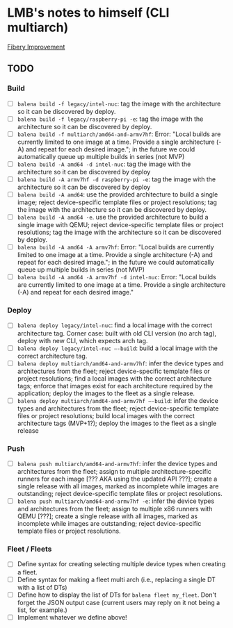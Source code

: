 # LMB's notes to himself (CLI multiarch)

[Fibery Improvement](https://balena.fibery.io/Organisation/Improvements/Update-the-CLI-to-support-multi-arch-releases-MVP-863)

## TODO

### Build

* [ ] `balena build -f legacy/intel-nuc`: tag the image with the architecture so
  it can be discovered by deploy.
* [ ] `balena build -f legacy/raspberry-pi -e`: tag the image with the
  architecture so it can be discovered by deploy.
* [ ] `balena build -f multiarch/amd64-and-armv7hf`: Error: "Local builds are
  currently limited to one image at a time. Provide a single architecture (-A)
  and repeat for each desired image."; in the future we could automatically
  queue up multiple builds in series (not MVP)
* [ ] `balena build -A amd64 -d intel-nuc`: tag the image with the architecture
  so it can be discovered by deploy
* [ ] `balena build -A armv7hf -d raspberry-pi -e`: tag the image with the
  architecture so it can be discovered by deploy
* [ ] `balena build -A amd64`: use the provided architecture to build a single
  image; reject device-specific template files or project resolutions; tag the
  image with the architecture so it can be discovered by deploy.
* [ ] `balena build -A amd64 -e`. use the provided architecture to build a
  single image with QEMU; reject device-specific template files or project
  resolutions; tag the image with the architecture so it can be discovered by
  deploy.
* [ ] `balena build -A amd64 -A armv7hf`: Error: "Local builds are currently
  limited to one image at a time. Provide a single architecture (-A) and repeat
  for each desired image."; in the future we could automatically queue up
  multiple builds in series (not MVP)
* [ ] `balena build -A amd64 -A armv7hf -d intel-nuc`: Error: "Local builds are
  currently limited to one image at a time. Provide a single architecture (-A)
  and repeat for each desired image."

### Deploy

* [ ] `balena deploy legacy/intel-nuc`: find a local image with the correct
  architecture tag. Corner case: built with old CLI version (no arch tag),
  deploy with new CLI, which expects arch tag.
* [ ] `balena deploy legacy/intel-nuc —-build`: build a local image with the
  correct architecture tag.
* [ ] `balena deploy multiarch/amd64-and-armv7hf`: infer the device types and
  architectures from the fleet; reject device-specific template files or project
  resolutions; find a local images with the correct architecture tags; enforce
  that images exist for each architecture required by the application; deploy
  the images to the fleet as a single release.
* [ ] `balena deploy multiarch/amd64-and-armv7hf —-build`: infer the device
  types and architectures from the fleet; reject device-specific template files
  or project resolutions; build local images with the correct architecture tags
  (MVP+1?); deploy the images to the fleet as a single release

### Push

* [ ] `balena push multiarch/amd64-and-armv7hf`: infer the device types and
  architectures from the fleet; assign to multiple architecture-specific runners
  for each image [??? AKA using the updated API ???]; create a single
  release with all images, marked as incomplete while images are outstanding;
  reject device-specific template files or project resolutions.
* [ ] `balena push multiarch/amd64-and-armv7hf -e`: infer the device types and
  architectures from the fleet; assign to multiple x86 runners with QEMU [???];
  create a single release with all images, marked as incomplete while images are
  outstanding; reject device-specific template files or project resolutions.

### Fleet / Fleets

* [ ] Define syntax for creating selecting multiple device types when creating a
  fleet.
* [ ] Define syntax for making a fleet multi arch (i.e., replacing a single DT
  with a list of DTs)
* [ ] Define how to display the list of DTs for `balena fleet my_fleet`. Don't
  forget the JSON output case (current users may reply on it not being a list,
  for example.)
* [ ] Implement whatever we define above!
